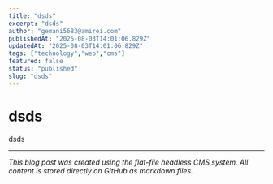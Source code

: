 ```yaml
---
title: "dsds"
excerpt: "dsds"
author: "gemani5683@amirei.com"
publishedAt: "2025-08-03T14:01:06.829Z"
updatedAt: "2025-08-03T14:01:06.829Z"
tags: ["technology","web","cms"]
featured: false
status: "published"
slug: "dsds"
---
```


# dsds

dsds

---

*This blog post was created using the flat-file headless CMS system. All content is stored directly on GitHub as markdown files.*